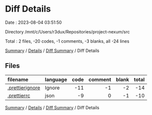 # Diff Details

Date : 2023-08-04 03:51:50

Directory /mnt/c/Users/r3dux/Repositories/project-nexum/src

Total : 2 files,  -20 codes, -1 comments, -3 blanks, all -24 lines

[Summary](results.md) / [Details](details.md) / [Diff Summary](diff.md) / Diff Details

## Files
| filename | language | code | comment | blank | total |
| :--- | :--- | ---: | ---: | ---: | ---: |
| [.prettierignore](/.prettierignore) | Ignore | -11 | -1 | -2 | -14 |
| [.prettierrc](/.prettierrc) | json | -9 | 0 | -1 | -10 |

[Summary](results.md) / [Details](details.md) / [Diff Summary](diff.md) / Diff Details